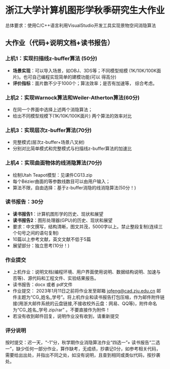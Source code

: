 # 浙江大学计算机图形学秋季研究生大作业
总体要求：使用C/C++语言利用VisualStudio开发工具实现景物空间消隐算法
## 大作业（代码+说明文档+读书报告）
### 上机1：实现扫描线z-buffer算法 (50分)
* **场景实现**：可以导入场景，如OBJ、3DS等；不同模型规模
(1K/10K/100K面片)。也可自己编程实现简单的建模功能(可以
得高分)
* **评价指标**：面片数不少于1000个；算法效率；是否有加速等，
综合考虑。
### 上机2：实现Warnock算法和Weiler-Atherton算法(60分)
* 在同一个界面中选择上述两个消隐算法；
* 给出不同模型规模下(1K/10K/100K面片) 两个算法的效率对比
### 上机3：实现层次z-buffer算法(70分)
* 完整模式(层次z-buffer+场景八叉树)
* 分别对比简单模式和完整模式与扫描线z-buffer算法的加速比
### 上机4：实现曲面物体的线消隐算法(70分)
* 绘制Utah Teapot模型：见课件CG13.zip
* 每个Bézier曲面的等参数线数目可以由用户输入；
* 算法不限，自由选择：基于z-buffer消隐的线消隐算法(50分！)
### 读书报告：30分
* **读书报告1**：计算机图形学的历史、现状和展望
* **读书报告2**：图形处理器(GPU)的历史、现状和展望
* 要求：中文撰写，结构清晰，图文并茂，5000字以上。禁止整段复制(连续三个句号之间的语句复制)
* 10篇以上参考文献，英文文献不低于5篇
* 展望部分：独立思考(10分！)
### 作业提交
* 上机作业：说明文档(编程环境、用户界面使用说明、数据结构说明、加速与否等)、源代码和工程文件、实验结果报告。
* 读书报告：docx 或者 pdf文件
* 作业提交： 2023年1月11日之前将作业发至邮箱 jqfeng@cad.zju.edu.cn 邮件主题为“CG_姓名_学号”。将上机作业和读书报告打包压缩，作为邮件附件链接(用浙大邮件系统的云盘链接,不接收校外云盘：网易、QQ等)，附件命名为“CG_姓名_学号.zip/rar” 。不要直接作为附件！
* 若没有收到邮件回复，说明作业没有收到，请重新提交
### 评分说明
按时提交：迟一天，“-1”分，秋学期作业消隐算法作业“四选一”+ 读书报告“二选一”，缺少任何一部分作业，算作缺考，无成绩，抄袭记0分，如参考相关代码，需要给出出处，并指出不同之处，如没有说明，且查到相同或类似代码，按抄袭处。
